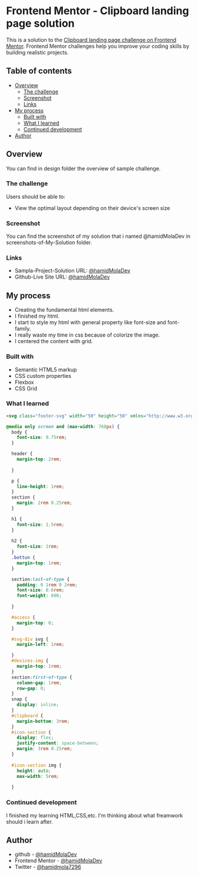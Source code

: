 # Frontend Mentor - Clipboard landing page solution

This is a solution to the [Clipboard landing page challenge on Frontend Mentor](https://www.frontendmentor.io/challenges/clipboard-landing-page-5cc9bccd6c4c91111378ecb9). Frontend Mentor challenges help you improve your coding skills by building realistic projects. 

## Table of contents


- [Overview](#overview)
  - [The challenge](#the-challenge)
  - [Screenshot](#screenshot)
  - [Links](#links)
- [My process](#my-process)
  - [Built with](#built-with)
  - [What I learned](#what-i-learned)
  - [Continued development](#continued-development)
- [Author](#author)


## Overview

You can find in design folder the overview of sample challenge.

### The challenge

Users should be able to:

- View the optimal layout depending on their device's screen size

### Screenshot

You can find the screenshot of my solution that i named @hamidMolaDev in screenshots-of-My-Solution folder.


### Links

- Sampla-Project-Solution URL: [@hamidMolaDev](https://github.com/hamidMolaDev/clipboard-landing-page-master.git)
- Github-Live Site URL: [@hamidMolaDev](https://hamidmoladev.github.io/clipboard-landing-page-master/)

## My process
- Creating the fundamental html elements.
- I finished my html.
- I start to style my html with general property like font-size and font-family.
- I really waste my time in css because of colorize the image.
- I centered the content with grid.

### Built with 

- Semantic HTML5 markup
- CSS custom properties
- Flexbox
- CSS Grid


### What I learned

```html
<svg class="footer-svg" width="50" height="50" xmlns="http://www.w3.org/2000/svg" viewBox="0 0 125 125" preserveAspectRatio="xMidYMid meet"><g stroke="#26BBA4" stroke-width="10" fill="none" fill-rule="evenodd"><circle cx="62.5" cy="62.5" r="57.5"/><path d="M85.481 85.481c-12.692 12.692-33.27 12.692-45.962 0s-12.692-33.27 0-45.962 33.27-12.692 45.962 0" stroke-linecap="round"/></g></svg>
```
```css
@media only screen and (max-width: 768px) {
  body {
    font-size: 0.75rem;
  }

  header {
    margin-top: 2rem;
    
  }

  p {
    line-height: 1rem;
  }
  section {
    margin: 2rem 0.25rem;
  }

  h1 {
    font-size: 1.5rem;
  }
  
  h2 {
    font-size: 1rem;
  }
  .bottun {
    margin-top: 1rem;
  }

  section:last-of-type {
    padding: 0 1rem 0 2rem; 
    font-size: 0.6rem;
    font-weight: 600;
    
  }

  #access {
    margin-top: 0;
  }

  #svg-div svg {
    margin-left: 1rem;

  }
  #devices-img {
    margin-top: 1rem;
  }
  section:first-of-type {
    column-gap: 1rem;
    row-gap: 0;
  }
  snap {
    display: inline;
  }
  #clipboard {
    margin-bottom: 3rem;
  }
  #icon-section {
    display: flex;
    justify-content: space-between;
    margin: 3rem 0.25rem;
  }
  
  #icon-section img {
    height: auto;
    max-width: 5rem;
  
  }
```
### Continued development

I finished my learning HTML,CSS,etc. I'm thinking about what freamwork should i learn after.



## Author

- github - [@hamidMolaDev](https://github.com/hamidMolaDev)
- Frontend Mentor - [@hamidMolaDev](https://www.frontendmentor.io/profile/hamidMolaDev)
- Twitter - [@hamidmola7296](https://twitter.com/hamidmola7296)
